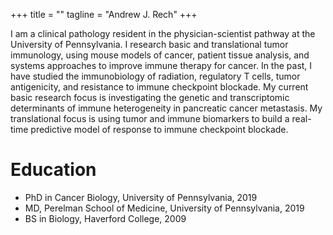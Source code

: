 +++
title = ""
tagline = "Andrew J. Rech"
+++

I am a clinical pathology resident in the physician-scientist pathway at the University of Pennsylvania. I research basic and translational tumor immunology, using mouse models of cancer, patient tissue analysis, and systems approaches to improve immune therapy for cancer. In the past, I have studied the immunobiology of radiation, regulatory T cells, tumor antigenicity, and resistance to immune checkpoint blockade. My current basic research focus is investigating the genetic and transcriptomic determinants of immune heterogeneity in pancreatic cancer metastasis. My translational focus is using tumor and immune biomarkers to build a real-time predictive model of response to immune checkpoint blockade.

# Education

- PhD in Cancer Biology, University of Pennsylvania, 2019
- MD, Perelman School of Medicine, University of Pennsylvania, 2019
- BS in Biology, Haverford College, 2009
